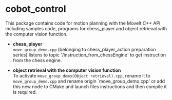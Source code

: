 # cobot_control
This package contains code for motion planning with the MoveIt C++ API including samples code, programs for chess_player and object retrieval with the computer vision function.


* **chess_player**  
  `move_group_demo.cpp` (belonging to chess_player_action preparation series) listens to topic '/instruction_from_chessEngine` to get instruction from the chess engine.

* **object retrieval with the computer vision function**  
  To activate `move_group_demo(Object retrieval).cpp`, rename it to `move_group_demo.cpp` and rename origin `move_group_demo.cpp' or add this new node to CMake and launch files instructions and then compile it is required. 
